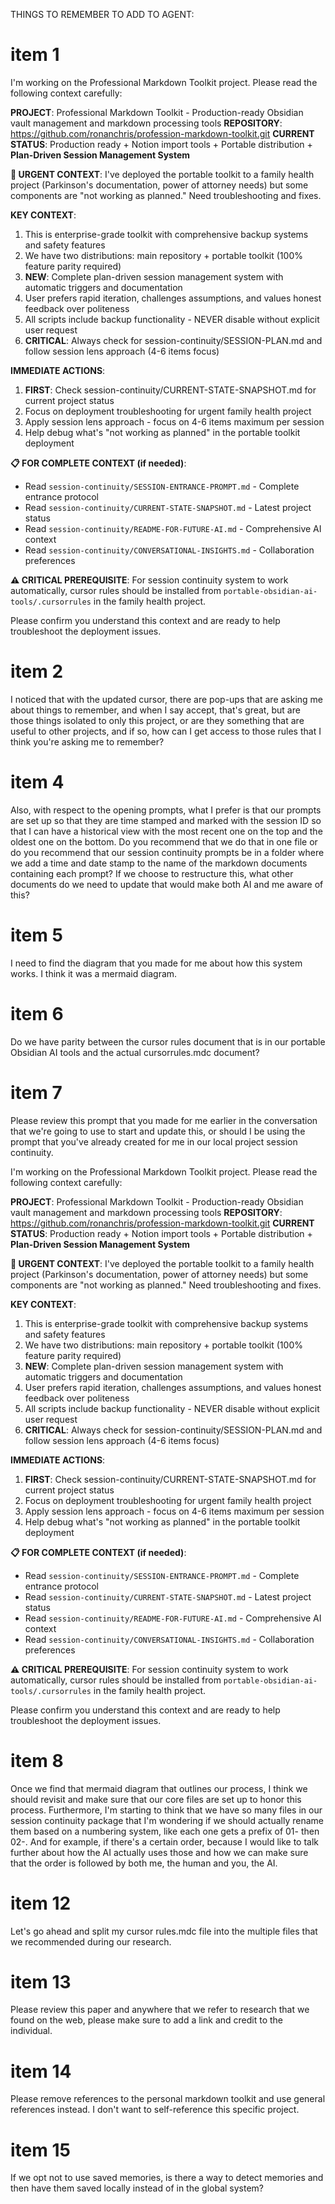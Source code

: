 THINGS TO REMEMBER TO ADD TO AGENT:

# item 1

I'm working on the Professional Markdown Toolkit project. Please read the following context carefully:

**PROJECT**: Professional Markdown Toolkit - Production-ready Obsidian vault management and markdown processing tools
**REPOSITORY**: https://github.com/ronanchris/profession-markdown-toolkit.git
**CURRENT STATUS**: Production ready + Notion import tools + Portable distribution + **Plan-Driven Session Management System**

**🚨 URGENT CONTEXT**: I've deployed the portable toolkit to a family health project (Parkinson's documentation, power of attorney needs) but some components are "not working as planned." Need troubleshooting and fixes.

**KEY CONTEXT**:
1. This is enterprise-grade toolkit with comprehensive backup systems and safety features
2. We have two distributions: main repository + portable toolkit (100% feature parity required)
3. **NEW**: Complete plan-driven session management system with automatic triggers and documentation
4. User prefers rapid iteration, challenges assumptions, and values honest feedback over politeness
5. All scripts include backup functionality - NEVER disable without explicit user request
6. **CRITICAL**: Always check for session-continuity/SESSION-PLAN.md and follow session lens approach (4-6 items focus)

**IMMEDIATE ACTIONS**:
1. **FIRST**: Check session-continuity/CURRENT-STATE-SNAPSHOT.md for current project status
2. Focus on deployment troubleshooting for urgent family health project
3. Apply session lens approach - focus on 4-6 items maximum per session
4. Help debug what's "not working as planned" in the portable toolkit deployment

**📋 FOR COMPLETE CONTEXT (if needed)**:
- Read `session-continuity/SESSION-ENTRANCE-PROMPT.md` - Complete entrance protocol
- Read `session-continuity/CURRENT-STATE-SNAPSHOT.md` - Latest project status  
- Read `session-continuity/README-FOR-FUTURE-AI.md` - Comprehensive AI context
- Read `session-continuity/CONVERSATIONAL-INSIGHTS.md` - Collaboration preferences

**⚠️ CRITICAL PREREQUISITE**: For session continuity system to work automatically, cursor rules should be installed from `portable-obsidian-ai-tools/.cursorrules` in the family health project.

Please confirm you understand this context and are ready to help troubleshoot the deployment issues.

# item 2

I noticed that with the updated cursor, there are pop-ups that are asking me about things to remember, and when I say accept, that's great, but are those things isolated to only this project, or are they something that are useful to other projects, and if so, how can I get access to those rules that I think you're asking me to remember?


# item 4

Also, with respect to the opening prompts, what I prefer is that our prompts are set up so that they are time stamped and marked with the session ID so that I can have a historical view with the most recent one on the top and the oldest one on the bottom. Do you recommend that we do that in one file or do you recommend that our session continuity prompts be in a folder where we add a time and date stamp to the name of the markdown documents containing each prompt? If we choose to restructure this, what other documents do we need to update that would make both AI and me aware of this?

# item 5

I need to find the diagram that you made for me about how this system works. I think it was a mermaid diagram.

# item 6

Do we have parity between the cursor rules document that is in our portable Obsidian AI tools and the actual cursorrules.mdc document?

# item 7

Please review this prompt that you made for me earlier in the conversation that we're going to use to start and update this, or should I be using the prompt that you've already created for me in our local project session continuity.

I'm working on the Professional Markdown Toolkit project. Please read the following context carefully:

**PROJECT**: Professional Markdown Toolkit - Production-ready Obsidian vault management and markdown processing tools
**REPOSITORY**: https://github.com/ronanchris/profession-markdown-toolkit.git
**CURRENT STATUS**: Production ready + Notion import tools + Portable distribution + **Plan-Driven Session Management System**

**🚨 URGENT CONTEXT**: I've deployed the portable toolkit to a family health project (Parkinson's documentation, power of attorney needs) but some components are "not working as planned." Need troubleshooting and fixes.

**KEY CONTEXT**:
1. This is enterprise-grade toolkit with comprehensive backup systems and safety features
2. We have two distributions: main repository + portable toolkit (100% feature parity required)
3. **NEW**: Complete plan-driven session management system with automatic triggers and documentation
4. User prefers rapid iteration, challenges assumptions, and values honest feedback over politeness
5. All scripts include backup functionality - NEVER disable without explicit user request
6. **CRITICAL**: Always check for session-continuity/SESSION-PLAN.md and follow session lens approach (4-6 items focus)

**IMMEDIATE ACTIONS**:
1. **FIRST**: Check session-continuity/CURRENT-STATE-SNAPSHOT.md for current project status
2. Focus on deployment troubleshooting for urgent family health project
3. Apply session lens approach - focus on 4-6 items maximum per session
4. Help debug what's "not working as planned" in the portable toolkit deployment

**📋 FOR COMPLETE CONTEXT (if needed)**:
- Read `session-continuity/SESSION-ENTRANCE-PROMPT.md` - Complete entrance protocol
- Read `session-continuity/CURRENT-STATE-SNAPSHOT.md` - Latest project status  
- Read `session-continuity/README-FOR-FUTURE-AI.md` - Comprehensive AI context
- Read `session-continuity/CONVERSATIONAL-INSIGHTS.md` - Collaboration preferences

**⚠️ CRITICAL PREREQUISITE**: For session continuity system to work automatically, cursor rules should be installed from `portable-obsidian-ai-tools/.cursorrules` in the family health project.

Please confirm you understand this context and are ready to help troubleshoot the deployment issues.


# item 8

Once we find that mermaid diagram that outlines our process, I think we should revisit and make sure that our core files are set up to honor this process. Furthermore, I'm starting to think that we have so many files in our session continuity package that I'm wondering if we should actually rename them based on a numbering system, like each one gets a prefix of 01- then 02-. And for example, if there's a certain order, because I would like to talk further about how the AI actually uses those and how we can make sure that the order is followed by both me, the human and you, the AI.



# item 12

Let's go ahead and split my cursor rules.mdc file into the multiple files that we recommended during our research.

# item 13

Please review this paper and anywhere that we refer to research that we found on the web, please make sure to add a link and credit to the individual.

# item 14

Please remove references to the personal markdown toolkit and use general references instead. I don't want to self-reference this specific project.

# item 15

If we opt not to use saved memories, is there a way to detect memories and then have them saved locally instead of in the global system?